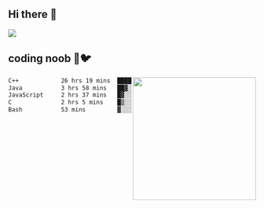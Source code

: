## Hi there 👋

<!--
**IZSSERAFIM/IZSSERAFIM** is a ✨ _special_ ✨ repository because its `README.md` (this file) appears on your GitHub profile.

Here are some ideas to get you started:

- 🔭 I’m currently working on ...
- 🌱 I’m currently learning ...
- 👯 I’m looking to collaborate on ...
- 🤔 I’m looking for help with ...
- 💬 Ask me about ...
- 📫 How to reach me: ...
- 😄 Pronouns: ...
- ⚡ Fun fact: ...
-->

![](https://pixel-profile.vercel.app/api/github-stats?username=IZSSERAFIM&screen_effect=true&theme=rainbow)

<!--
[![IZSSERAFIM's GitHub stats](https://github-readme-stats-omega-one-96.vercel.app/api?username=IZSSERAFIM&show_icons=true&theme=radical)](https://github.com/anuraghazra/github-readme-stats)
[![Top Langs](https://github-readme-stats-omega-one-96.vercel.app/api/top-langs/?username=IZSSERAFIM&layout=compact)](https://github.com/anuraghazra/github-readme-stats)
-->
## coding noob 🥬🐦

<img src="https://github-readme-stats-omega-one-96.vercel.app/api/top-langs/?username=IZSSERAFIM&layout=compact&langs_count=6" width="250" align="right"/>

<!--START_SECTION:waka-->

```txt
C++            26 hrs 19 mins  ██████████████████░░░░░░░   71.41 %
Java           3 hrs 58 mins   ██▓░░░░░░░░░░░░░░░░░░░░░░   10.80 %
JavaScript     2 hrs 37 mins   █▓░░░░░░░░░░░░░░░░░░░░░░░   07.10 %
C              2 hrs 5 mins    █▒░░░░░░░░░░░░░░░░░░░░░░░   05.66 %
Bash           53 mins         ▓░░░░░░░░░░░░░░░░░░░░░░░░   02.43 %
```

<!--END_SECTION:waka-->

